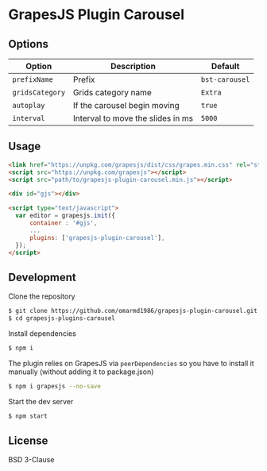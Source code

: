 # GrapesJS Plugin Carousel

## Options

|Option|Description|Default|
|-|-|-
|`prefixName`|Prefix|`bst-carousel`|
|`gridsCategory`|Grids category name|`Extra`|
|`autoplay`|If the carousel begin moving|`true`|
|`interval`|Interval to move the slides in ms|`5000`|


## Usage

```html
<link href="https://unpkg.com/grapesjs/dist/css/grapes.min.css" rel="stylesheet"/>
<script src="https://unpkg.com/grapesjs"></script>
<script src="path/to/grapesjs-plugin-carousel.min.js"></script>

<div id="gjs"></div>

<script type="text/javascript">
  var editor = grapesjs.init({
      container : '#gjs',
      ...
      plugins: ['grapesjs-plugin-carousel'],
  });
</script>
```





## Development

Clone the repository

```sh
$ git clone https://github.com/omarmd1986/grapesjs-plugin-carousel.git
$ cd grapesjs-plugins-carousel
```

Install dependencies

```sh
$ npm i
```

The plugin relies on GrapesJS via `peerDependencies` so you have to install it manually (without adding it to package.json)

```sh
$ npm i grapesjs --no-save
```

Start the dev server

```sh
$ npm start
```


## License

BSD 3-Clause

